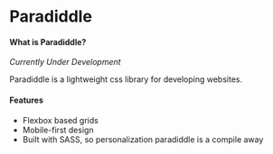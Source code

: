 # Paradiddle


#### What is Paradiddle?

*Currently Under Development*

Paradiddle is a lightweight css library for developing websites.

#### Features

- Flexbox based grids
- Mobile-first design
- Built with SASS, so personalization paradiddle is a compile away
